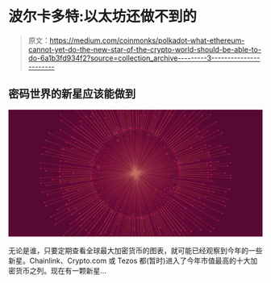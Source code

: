 # 波尔卡多特:以太坊还做不到的

> 原文：<https://medium.com/coinmonks/polkadot-what-ethereum-cannot-yet-do-the-new-star-of-the-crypto-world-should-be-able-to-do-6a1b3fd934f2?source=collection_archive---------3----------------------->

## 密码世界的新星应该能做到

![](img/0d1ab125610a7bc6f9ff4987ceb03278.png)

无论是谁，只要定期查看全球最大加密货币的图表，就可能已经观察到今年的一些新星。Chainlink、Crypto.com 或 Tezos 都(暂时)进入了今年市值最高的十大加密货币之列。现在有一颗新星…